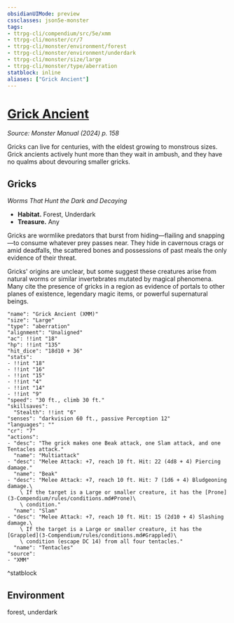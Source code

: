 ```yaml
---
obsidianUIMode: preview
cssclasses: json5e-monster
tags:
- ttrpg-cli/compendium/src/5e/xmm
- ttrpg-cli/monster/cr/7
- ttrpg-cli/monster/environment/forest
- ttrpg-cli/monster/environment/underdark
- ttrpg-cli/monster/size/large
- ttrpg-cli/monster/type/aberration
statblock: inline
aliases: ["Grick Ancient"]
---
```

# [Grick Ancient](3-Compendium\bestiary\aberration/grick-ancient-xmm.md)
*Source: Monster Manual (2024) p. 158*  

Gricks can live for centuries, with the eldest growing to monstrous sizes. Grick ancients actively hunt more than they wait in ambush, and they have no qualms about devouring smaller gricks.

## Gricks

*Worms That Hunt the Dark and Decaying*

- **Habitat.** Forest, Underdark  
- **Treasure.** Any  

Gricks are wormlike predators that burst from hiding—flailing and snapping—to consume whatever prey passes near. They hide in cavernous crags or amid deadfalls, the scattered bones and possessions of past meals the only evidence of their threat.

Gricks' origins are unclear, but some suggest these creatures arise from natural worms or similar invertebrates mutated by magical phenomena. Many cite the presence of gricks in a region as evidence of portals to other planes of existence, legendary magic items, or powerful supernatural beings.

```statblock
"name": "Grick Ancient (XMM)"
"size": "Large"
"type": "aberration"
"alignment": "Unaligned"
"ac": !!int "18"
"hp": !!int "135"
"hit_dice": "18d10 + 36"
"stats":
- !!int "18"
- !!int "16"
- !!int "15"
- !!int "4"
- !!int "14"
- !!int "9"
"speed": "30 ft., climb 30 ft."
"skillsaves":
  "Stealth": !!int "6"
"senses": "darkvision 60 ft., passive Perception 12"
"languages": ""
"cr": "7"
"actions":
- "desc": "The grick makes one Beak attack, one Slam attack, and one Tentacles attack."
  "name": "Multiattack"
- "desc": "Melee Attack: +7, reach 10 ft. Hit: 22 (4d8 + 4) Piercing damage."
  "name": "Beak"
- "desc": "Melee Attack: +7, reach 10 ft. Hit: 7 (1d6 + 4) Bludgeoning damage.\
    \ If the target is a Large or smaller creature, it has the [Prone](3-Compendium/rules/conditions.md#Prone)\
    \ condition."
  "name": "Slam"
- "desc": "Melee Attack: +7, reach 10 ft. Hit: 15 (2d10 + 4) Slashing damage.\
    \ If the target is a Large or smaller creature, it has the [Grappled](3-Compendium/rules/conditions.md#Grappled)\
    \ condition (escape DC 14) from all four tentacles."
  "name": "Tentacles"
"source":
- "XMM"
```
^statblock

## Environment

forest, underdark
